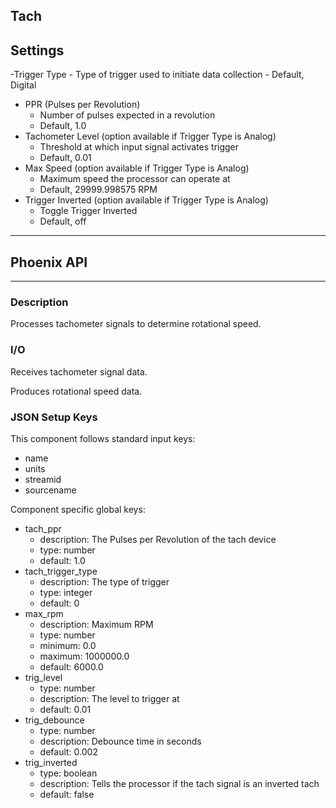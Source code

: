 ## Tach
## Settings

-Trigger Type
    - Type of trigger used to initiate data collection
    - Default, Digital
- PPR (Pulses per Revolution)
    - Number of pulses expected in a revolution
    - Default, 1.0
- Tachometer Level (option available if Trigger Type is Analog)
    - Threshold at which input signal activates trigger
    - Default, 0.01
- Max Speed (option available if Trigger Type is Analog)
    - Maximum speed the processor can operate at
    - Default, 29999.998575 RPM
- Trigger Inverted (option available if Trigger Type is Analog)
    - Toggle Trigger Inverted
    - Default, off
___
## Phoenix API
___
### Description

Processes tachometer signals to determine rotational speed.

### I/O

Receives tachometer signal data.

Produces rotational speed data.

### JSON Setup Keys

This component follows standard input keys:
- name
- units
- streamid
- sourcename

Component specific global keys:
- tach_ppr
    - description: The Pulses per Revolution of the tach device
    - type: number
    - default: 1.0
- tach_trigger_type
    - description: The type of trigger
    - type: integer
    - default: 0
- max_rpm
    - description: Maximum RPM
    - type: number
    - minimum: 0.0
    - maximum: 1000000.0
    - default: 6000.0
- trig_level
    - type: number
    - description: The level to trigger at
    - default: 0.01
- trig_debounce
    - type: number
    - description: Debounce time in seconds
    - default: 0.002
- trig_inverted
    - type: boolean
    - description: Tells the processor if the tach signal is an inverted tach
    - default: false